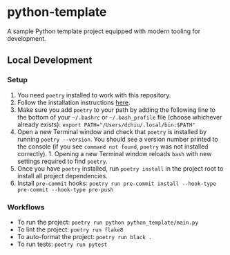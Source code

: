 # python-template
A sample Python template project equipped with modern tooling for development.

## Local Development

### Setup
1. You need `poetry` installed to work with this repository.
  1. Follow the installation instructions [here](https://python-poetry.org/docs/#installation).
  2. Make sure you add `poetry` to your path by adding the following line to the bottom of your `~/.bashrc` or `~/.bash_profile` file (choose whichever already exists): `export PATH="/Users/dchiu/.local/bin:$PATH"`
  3. Open a new Terminal window and check that `poetry` is installed by running `poetry --version`. You should see a version number printed to the console (if you see `command not found`, `poetry` was not installed correctly).
    1. Opening a new Terminal window reloads `bash` with new settings required to find `poetry`.
2. Once you have `poetry` installed, run `poetry install` in the project root to install all project dependencies.
3. Install `pre-commit` hooks: `poetry run pre-commit install --hook-type pre-commit --hook-type pre-push`

### Workflows
- To run the project: `poetry run python python_template/main.py`
- To lint the project: `poetry run flake8`
- To auto-format the project: `poetry run black .`
- To run tests: `poetry run pytest`
